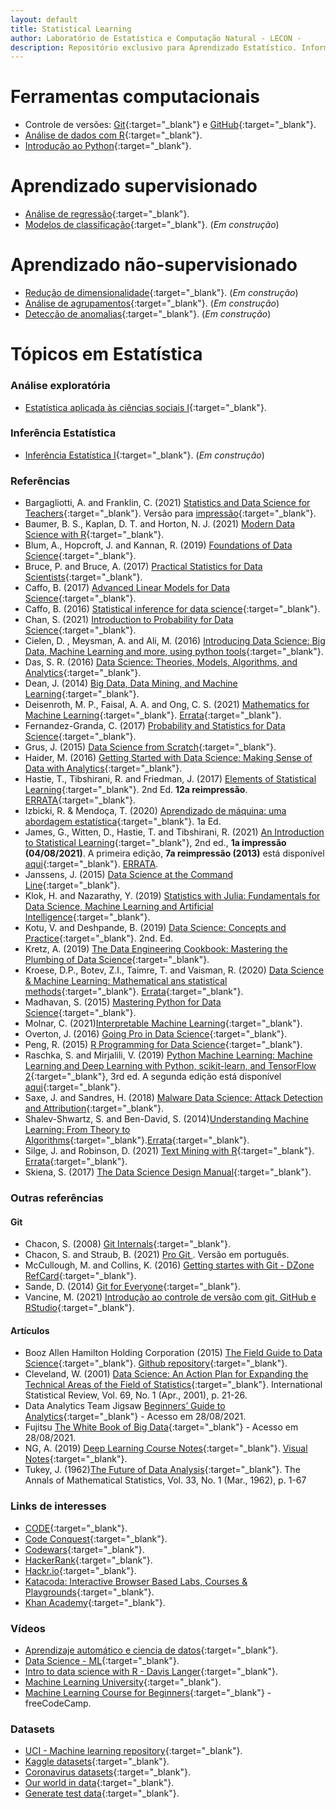 ```yaml
---
layout: default
title: Statistical Learning
author: Laboratório de Estatística e Computação Natural - LECON -
description: Repositório exclusivo para Aprendizado Estatístico. Informações sobre métodos, modelagem estatística, códigos em R e Python, datasets e entre outros.
---
```


# Ferramentas computacionais

* Controle de versões: [Git](https://bit.ly/38q8PzX){:target="_blank"} e [GitHub](https://bit.ly/3NYo0R8){:target="_blank"}.
* [Análise de dados com R](https://bit.ly/3zxiNbt){:target="_blank"}.
* [Introdução ao Python](https://bit.ly/3sX7bfA){:target="_blank"}.

# Aprendizado supervisionado

* [Análise de regressão](https://bit.ly/3jvVHvg){:target="_blank"}.
* [Modelos de classificação](https://bit.ly/3jviHfA){:target="_blank"}. (*Em construção*)

# Aprendizado não-supervisionado
* [Redução de dimensionalidade](https://bit.ly/3jviHfA){:target="_blank"}. (*Em construção*)
* [Análise de agrupamentos](https://bit.ly/3jviHfA){:target="_blank"}. (*Em construção*)
* [Detecção de anomalias](https://bit.ly/3jviHfA){:target="_blank"}. (*Em construção*)



# Tópicos em Estatística

### Análise exploratória

* [Estatística aplicada às ciências sociais I](https://bit.ly/3GZgkuz){:target="_blank"}.


### Inferência Estatística

* [Inferência Estatística I](https://bit.ly/3jxUsLV){:target="_blank"}. (*Em construção*)


### Referências

- Bargagliotti, A. and Franklin, C. (2021) [Statistics and Data Science for Teachers](https://www.amstat.org/asa/files/pdfs/SDSTeacherBook.pdf){:target="_blank"}. Versão para [impressão](https://www.amstat.org/asa/files/pdfs/SDSTeacherBook-highres.pdf){:target="_blank"}.
- Baumer, B. S., Kaplan, D. T. and Horton, N. J. (2021) [Modern Data Science with R](https://mdsr-book.github.io/mdsr2e/){:target="_blank"}. 
- Blum, A., Hopcroft, J. and Kannan, R. (2019) [Foundations of Data Science](https://www.cs.cornell.edu/jeh/book%20no%20so;utions%20March%202019.pdf){:target="_blank"}.
- Bruce, P. and Bruce, A. (2017) [Practical Statistics for Data Scientists](https://drive.google.com/file/d/1qzAxnbceWs4z4ABClf0rS8IUq-MZkC1M/view){:target="_blank"}.
- Caffo, B. (2017) [Advanced Linear Models for Data Science](https://bit.ly/3gIfHKT){:target="_blank"}.
- Caffo, B. (2016) [Statistical inference for data science](https://bit.ly/3qsjgbv){:target="_blank"}.
- Chan, S. (2021) [Introduction to Probability for Data Science](https://probability4datascience.com/){:target="_blank"}.
- Cielen, D. , Meysman, A. and Ali, M. (2016) [Introducing Data Science: Big Data, Machine Learning and more, using python tools](https://drive.google.com/file/d/1hbjLZrFkKi8Cp-hgn__Gzxw1ftFyCeLj/view){:target="_blank"}.
- Das, S. R. (2016) [Data Science: Theories, Models, Algorithms, and Analytics](https://drive.google.com/file/d/1B851rJrpHZJiS2p4QadLhwgXfv3_87v2/view){:target="_blank"}.
- Dean, J. (2014) [Big Data, Data Mining, and Machine Learning](https://drive.google.com/file/d/1cA9-GNgGBU22jPmCio6FFclTIz4nh9Jl/view){:target="_blank"}.
- Deisenroth, M. P., Faisal, A. A. and Ong, C. S. (2021) [Mathematics for Machine Learning](https://bit.ly/3gUa1vZ){:target="_blank"}. [Errata](https://mml-book.github.io/){:target="_blank"}.
- Fernandez-Granda, C. (2017) [Probability and Statistics for Data Science](https://drive.google.com/file/d/1h6ViUfuD_CE4GacHvjb0jaZTYQPhBzap/view){:target="_blank"}.
- Grus, J. (2015) [Data Science from Scratch](https://drive.google.com/file/d/19NUMa-6H-taFc92M3gDT8QxDOT2EfVCr/view){:target="_blank"}.
- Haider, M. (2016) [Getting Started with Data Science: Making Sense of Data with Analytics](https://drive.google.com/file/d/1sGXMIZw6I1lOfasY5CMJb8RoC514FOiL/view){:target="_blank"}.
- Hastie, T., Tibshirani, R. and Friedman, J. (2017) [Elements of Statistical Learning](https://stanford.io/3gPor0n){:target="_blank"}. 2nd Ed. **12a reimpressão**. [ERRATA](https://stanford.io/3wIpcPD){:target="_blank"}.
- Izbicki, R. & Mendoça, T. (2020) [Aprendizado de máquina: uma abordagem estatística](https://bit.ly/3zHVcFJ){:target="_blank"}. 1a Ed.
- James, G., Witten, D., Hastie, T. and Tibshirani, R. (2021) [An Introduction to Statistical Learning](https://stanford.io/3jTwET3){:target="_blank"}, 2nd ed., **1a impressão (04/08/2021)**. A primeira edição, **7a reimpressão (2013)** está disponível [aqui](https://bit.ly/3qjFmwz){:target="_blank"}. [ERRATA](https://www.statlearning.com/errata-first-edition).
- Janssens, J. (2015) [Data Science at the Command Line](https://drive.google.com/file/d/1xD8ejOdS37pI_ys_08zjmnt08qowtHVC/view){:target="_blank"}.
- Klok, H. and Nazarathy, Y. (2019) [Statistics with Julia: Fundamentals for Data Science, Machine Learning and Artificial Intelligence](https://drive.google.com/file/d/1usOfQ9jnFgBMvsqVzeAnc428JLa4RB_y/view){:target="_blank"}.
- Kotu, V. and Deshpande, B. (2019) [Data Science: Concepts and Practice](https://drive.google.com/file/d/1Ddfce6jp4x_IwdKfUKCyXMLEq97xzxbJ/view){:target="_blank"}. 2nd. Ed.
- Kretz, A. (2019) [The Data Engineering Cookbook: Mastering the Plumbing of Data Science](https://drive.google.com/file/d/1mV4_O5NW3wrON0X2vu5DKlr6Au3_IjN3/view){:target="_blank"}.
- Kroese, D.P., Botev, Z.I., Taimre, T. and Vaisman, R. (2020) [Data Science & Machine Learning: Mathematical ans statistical methods](https://people.smp.uq.edu.au/DirkKroese/DSML/DSML.pdf){:target="_blank"}. [Errata](https://acems.org.au/data-science-machine-learning-book-available-download){:target="_blank"}.
- Madhavan, S. (2015) [Mastering Python for Data Science](https://drive.google.com/file/d/15NQ3z_mdcrUOteHCwUc61jdChMwT4Mez/view){:target="_blank"}.
- Molnar, C. (2021)[Interpretable Machine Learning](https://christophm.github.io/interpretable-ml-book/){:target="_blank"}.
- Overton, J. (2016) [Going Pro in Data Science](https://drive.google.com/file/d/1RjgDVqs9G53QvIw4CQkt5cKyVHnWvoir/view){:target="_blank"}.
- Peng, R. (2015) [R Programming for Data Science](https://drive.google.com/file/d/1RQEjlDfGdNEWxyMxXt9OtHOtIY_oGG86/view){:target="_blank"}.
- Raschka, S. and Mirjalili, V. (2019)  [Python Machine Learning: Machine Learning and Deep Learning with Python, scikit-learn, and TensorFlow 2](https://github.com/rasbt/python-machine-learning-book-3rd-edition){:target="_blank"}, 3rd ed. A segunda edição está disponível [aqui](https://bit.ly/3vdmAJG){:target="_blank"}.
- Saxe, J. and Sandres, H. (2018) [Malware Data Science: Attack Detection and Attribution](https://drive.google.com/file/d/1jtnH_536WoWAh7XRAwnbGEmDRCzJsFee/view){:target="_blank"}.
- Shalev-Shwartz, S. and Ben-David, S. (2014)[Understanding Machine Learning: From Theory to Algorithms](https://www.cs.huji.ac.il/~shais/UnderstandingMachineLearning/understanding-machine-learning-theory-algorithms.pdf){:target="_blank"}.[Errata](https://www.cs.huji.ac.il/~shais/UnderstandingMachineLearning/copy.html){:target="_blank"}.
- Silge, J. and Robinson, D. (2021) [Text Mining with R](https://www.tidytextmining.com/index.html){:target="_blank"}. [Errata](){:target="_blank"}.
- Skiena, S. (2017) [The Data Science Design Manual](https://drive.google.com/file/d/126LDK3z2GcvlJC0Fi_wcPYMrjbkqZUbh/view){:target="_blank"}.


### Outras referências

#### Git
* Chacon, S. (2008) [Git Internals](https://github.com/pluralsight/git-internals-pdf/raw/master/drafts/peepcode-git.pdf){:target="_blank"}.
* Chacon, S. and Straub, B. (2021) [Pro Git ](https://git-scm.com/book/pt-br/v2). Versão em português.
* McCullough, M. and Collins, K. (2016) [Getting startes with Git - DZone RefCard](https://dzone.com/refcardz/getting-started-git?utm_source=devfreebooks&utm_medium=medium&utm_campaign=DevFreeBooks){:target="_blank"}.
* Sande, D. (2014) [Git for Everyone](https://anotheruiguy.gitbooks.io/gitforeveryone/content/){:target="_blank"}.
* Vancine, M. (2021) [Introdução ao controle de versão com git, GitHub e RStudio](https://mauriciovancine.github.io/workshop-git-github-rstudio/slides/pres_short_course_git_github_rstudio.html){:target="_blank"}.

#### Artículos
- Booz Allen Hamilton Holding Corporation (2015) [The Field Guide to Data Science](https://drive.google.com/file/d/1bl_j3hzFgnUxg9OSS6o4Yw9Ilpcb9NFD/view){:target="_blank"}. [Github repository](https://github.com/booz-allen-hamilton/The-Field-Guide-to-Data-Science){:target="_blank"}.
- Cleveland, W. (2001) [Data Science: An Action Plan for Expanding the Technical Areas of the Field of Statistics](https://zhanksun.github.io/files/DataScience.pdf){:target="_blank"}. International Statistical Review, Vol. 69, No. 1 (Apr., 2001), p. 21-26.
- Data Analytics Team Jigsaw [Beginners’ Guide to Analytics](https://drive.google.com/file/d/1_E14FyacFKSkIXgg4R_JQhf9R4lRQwjl/view){:target="_blank"} - Acesso em 28/08/2021.
- Fujitsu [The White Book of Big Data](https://drive.google.com/file/d/1FWYB1wjHbNcfXVbhd0QmKYy2UVZ7sXvr/view){:target="_blank"} - Acesso em 28/08/2021.
- NG, A. (2019) [Deep Learning Course Notes](https://www.dropbox.com/s/nfv5w68c6ocvjqf/0-2.pdf?dl=0){:target="_blank"}. [Visual Notes](https://www.dropbox.com/s/j2pjnybkm91wgdf/visual_notes.pdf?dl=0){:target="_blank"}.
- Tukey, J. (1962)[The Future of Data Analysis](http://www.mat.ufrgs.br/~viali/estatistica/mat2274/material/textos/2237638.pdf){:target="_blank"}. The Annals of Mathematical Statistics, Vol. 33, No. 1 (Mar., 1962), p. 1-67


### Links de interesses
* [CODE](https://code.org/){:target="_blank"}.
* [Code Conquest](https://www.codeconquest.com/){:target="_blank"}.
* [Codewars](https://www.codewars.com/){:target="_blank"}.
* [HackerRank](https://www.hackerrank.com/dashboard){:target="_blank"}.
* [Hackr.io](https://hackr.io/){:target="_blank"}.
* [Katacoda: Interactive Browser Based Labs, Courses & Playgrounds](https://www.katacoda.com/learn){:target="_blank"}.
* [Khan Academy](https://www.khanacademy.org/){:target="_blank"}.

### Vídeos
* [Aprendizaje automático e ciencia de datos](https://bit.ly/3wEmrOy){:target="_blank"}.
* [Data Science - ML](https://bit.ly/3yIJ1Hc){:target="_blank"}.
* [Intro to data science with R - Davis Langer](https://bit.ly/3yJ92Gg){:target="_blank"}.
* [Machine Learning University](https://bit.ly/3zVEvWq){:target="_blank"}.
* [Machine Learning Course for Beginners](https://www.youtube.com/watch?v=NWONeJKn6kc){:target="_blank"} - freeCodeCamp.

### Datasets
* [UCI - Machine learning repository](https://archive.ics.uci.edu/ml/index.php){:target="_blank"}.
* [Kaggle datasets](https://www.kaggle.com/datasets){:target="_blank"}.
* [Coronavirus datasets](https://www.worldometers.info/coronavirus/){:target="_blank"}.
* [Our world in data](https://ourworldindata.org/){:target="_blank"}.
* [Generate test data](https://generatedata.com/){:target="_blank"}.


<script src="http://code.jquery.com/jquery-1.4.2.min.js"></script> <script> var x = document.getElementsByClassName("site-footer-credits"); setTimeout(() => { x[0].remove(); }, 10); </script>
